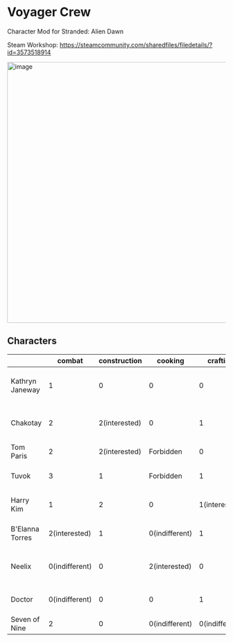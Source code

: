# Voyager Crew

Character Mod for Stranded: Alien Dawn

Steam Workshop: https://steamcommunity.com/sharedfiles/filedetails/?id=3573518914

<img width="600" alt="image" src="https://github.com/user-attachments/assets/f1ceb4d1-af2b-4d89-a5f5-613bc341f7ba" />

## Characters

|           | combat | construction | cooking | crafting | farming | healing | physical | intellect | traits | favourites | equipment | forbiddenbreakdowns |
|-----------| ------ | ------------ | ------- | -------- | ------- | ------- | -------- | --------- | ------ | ---------- | --------- | --------------------|
| Kathryn Janeway | 1 | 0 | 0 | 0 | 0 | 0 | 1 | 1 | Calming, FastLearner, Inedia | Coffee, Reading | Jacket_Spaceship, Pants_Spaceship, Shirt_Heavy_Good, Shoes_Heavy | all |
| Chakotay | 2 | 2(interested) | 0 | 1 | 0 | 0 | 3 | 0 | Vegetarian, FastWalker, MasterBuilder | StewVegetable, PunchingPole, VisitAnimal | Jacket_Light_Good, Pants_Spaceship, Shirt_Heavy_Good, Shoes_Heavy | Stealing, Hiding, Initial_Crying |
| Tom Paris | 2 | 2(interested) | Forbidden | 0 | 0 | 0 | 4(interested) | 0 | EntertainmentJunkie, InspirationalWriter, CoagulatedBlood |  PieMeat |
| Tuvok | 3 | 1 | Forbidden | 1 | 0(indifferent) | 0 | 4 | 5(interested) | Liberated, TacticalCommander, Healthy, Genius | HaySausage, SittingArmchair, Praying | Pants_Spaceship, Jacket_Spaceship, Shoes_Heavy | X |
| Harry Kim | 1 | 2 | 0 | 1(interested) | 0 | 0 | 2 | 1 | Explorer, MusicalProdigy, NaturalCuriosity | PiePumpkin, PlayingArcadeGame | Shoes_Normal, Shirt_Heavy_Crude, Pants_Spaceship |  |
| B'Elanna Torres | 2(interested) | 1 | 0(indifferent) | 1 | 0(indifferent) | 0(indifferent) | 3 | 0 | Engineer, CombatInstructor, Bloodlust, Glutton | Drinking, TargetPractice | Armor_Shoes_Carbon, Armor_Jacket_Carbon, Armor_Pants_Carbon | SadWalk |
| Neelix | 0(indifferent) | 0 | 2(interested) | 0 | 2(interested) | 0 | 0 | 0(indifferent) | ExquisiteCook, Cheerful, Glutton, AvidFarmer, Haggler, Sickly, Sleepy, Slowpoke | MushroomCroquettes, AppreciatingDecoration, Drinking | AncientTalisman, Shirt_Heavy_Crude, Shoes_Normal, Pants_Spaceship | Berserk, Bullying |
| Doctor | 0(indifferent) | 0 | 0 | 1 | 1 | 7(interested) | 0 | 3 | NightOwl, Gloomy, ImpeccableHealer, Pacifist, MusicalProdigy, InspirationalWriter,  | |
| Seven of Nine | 2 | 0 | 0(indifferent) | 0(indifferent) | 0 | 0 | 1 | 6 | Genius,NaturalCuriosity,Hemophobia | |

